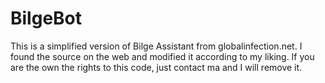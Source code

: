 # BilgeBot
This is a simplified version of Bilge Assistant from globalinfection.net. I found the source on the web and modified it according to my liking. If you are the own the rights to this code, just contact ma and I will remove it.
